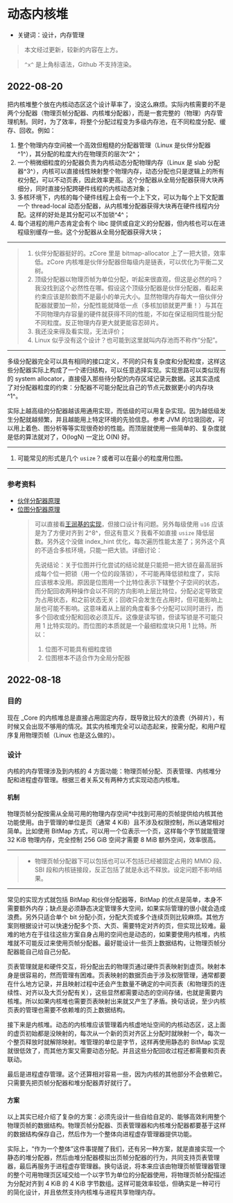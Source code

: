 ﻿# 动态内核堆

- 关键词：设计，内存管理

> 本文经过更新，较新的内容在上方。

> `^x^` 是上角标语法，Github 不支持渲染。

## 2022-08-20

把内核堆整个放在内核动态区这个设计草率了，没这么麻烦。实际内核需要的不是两个分配器（物理页帧分配器、内核堆分配器），而是一套完整的（物理）内存管理机制。同时，为了效率，将整个分配过程变为多级内存池，在不同粒度分配、缓存、回收。例如：

1. 整个物理内存空间被一个高效但粗糙的分配器管理（Linux 是伙伴分配器^1^），其分配的粒度大约在物理页的层次^2^；
2. 一个稍微细粒度的分配器负责为内核动态分配物理内存（Linux 是 slab 分配器^3^），内核可以直接线性映射整个物理内存，动态分配也只是逻辑上的所有权分配，可以不动页表，因此效率更高。这个分配器从全局分配器获得大块再细分，同时直接分配跨硬件线程的内核动态对象；
3. 多核环境下，内核的每个硬件线程上会有一个上下文，可以为每个上下文配置一个 thread-local 动态分配器，从内核堆分配器获得大块再在硬件线程内分配。这样的好处是其分配可以不加锁^4^；
4. 每个进程的用户态肯定会有个 libc 提供或自定义的分配器，但内核也可以在进程级别缓存一些。这个分配器从全局分配器获得大块；

---

> 1. 伙伴分配器挺好的。zCore 里是 bitmap-allocator 上了一把大锁，效率低。zCore 内核堆是伙伴分配器但每级内是链表，可以优化为平衡二叉树。
> 2. 顶级分配器以物理页帧为单位分配，听起来很直观，但这是必然的吗？我没找到这个必然性在哪。假设这个顶级分配器是伙伴分配器，看起来约束应该是阶数而不是最小的单元大小。显然物理内存每大一倍伙伴分配器就要加一阶，分配性能就降低一点（多核加锁就更严重！）与其在不同物理内存容量的硬件就获得不同的性能，不如在保证相同性能分配不同粒度。反正物理内存更大就更能容忍碎片。
> 3. 我还没来得及看实现，无法评价；
> 4. Linux 似乎没有这个设计？也可能到这里就叫内存池而不称作“分配”。

---

多级分配器完全可以具有相同的接口定义，不同的只有复杂度和分配粒度，这样这些分配器实际上构成了一个递归结构，可以任意选择实现。实现思路可以类似现有的 system allocator，直接侵入那些待分配的内存区域记录元数据。这其实造成了对分配器粒度的约束：分配器不可能分配比自己的节点元数据更小的内存块^1^。

实际上越高级的分配器越该用通用实现，而低级的可以用复杂实现。因为越低级发生分配就越频繁，并且越能用上特定环境的先验信息。参考 JVM 的垃圾回收，可以用上着色、图分析等等实现很奇妙的性能。而顶层就使用一些简单的、复杂度就是低的算法就对了，O(logN) 一定比 O(N) 好。

---

1. 可能常见的形式是几个 `usize`？或者可以在最小的粒度用位图。

---

### 参考资料

- [伙伴分配器原理](https://zhou-yuxin.github.io/articles/2017/%E4%BC%99%E4%BC%B4%E5%88%86%E9%85%8D%E5%99%A8%EF%BC%88buddy%20allocator%EF%BC%89/index.html)
- [位图分配器原理](https://zhou-yuxin.github.io/articles/2017/%E9%AB%98%E6%95%88%E9%80%9A%E7%94%A8bitmap/index.html)
  > 可以直接看[王润基的实现](https://github.com/rcore-os/bitmap-allocator)，但接口设计有问题。另外每级使用 `u16` 应该是为了方便对齐到 2^8^，但这有意义？我看不如直接 `usize` 降低层数。另外这个没做 index_hint 优化，每次遍历性能太差了；另外这个真的不适合多核环境，只能一把大锁。详细讨论：
  >
  > 先说结论：关于位图并行化尝试的结论就是只能把一把大锁在最高层拆成每个位一把锁（用一个位的段落锁），不可能再降低锁粒度了，实际应该根本没用。原因是位图用一个比特位表示下辖整个子空间的状态，而分配回收两种操作会以不同的方向影响上层比特位，分配必定导致变为占用状态，和之前状态无关；回收只会发生在占用时，但可能影响上层也可能不影响。这意味着从上层的角度看多个分配可以同时进行，而多个回收或分配和回收必须互斥。这像是读写锁，但读写锁是不可能只用 1 比特实现的。而位图的本质就是一个最细粒度块只用 1 比特。所以：
  >
  > 1. 位图不可能具有细粒度锁
  > 2. 位图根本不适合作为全局分配器

## 2022-08-18

### 目的

现在 _Core 的内核堆总是直接占用固定内存，既导致比较大的浪费（外碎片），有时候又会出现不够用的情况。其实内核堆完全可以动态起来，按需分配，和用户程序复用物理页帧（Linux 也是这么做的）。

### 设计

内核的内存管理涉及到内核的 4 方面功能：物理页帧分配、页表管理、内核堆分配和进程虚存管理。根据三者关系又有两种方式实现动态内核堆。

#### 机制

物理页帧分配按需从全局可用的物理内存空间\*中找到可用的页帧提供给内核其他功能使用。由于管理的单位是页（通常 4 KiB）且不涉及权限控制，所以通常相对简单。比如使用 BitMap 方式，可以用一个位表示一个页，这样每个字节就能管理 32 KiB 物理内存，完全控制 256 GiB 空间才需要 8 MiB 额外空间，效率很高。

---

> - 物理页帧分配器下可以包括也可以不包括已经被固定占用的 MMIO 段、SBI 段和内核链接段，反正包括了就是永远不释放。设定问题不影响结果。

---

常见的实现方式就包括 BitMap 和伙伴分配器等，BitMap 的优点是简单，本身不需要额外内存；缺点是必须静态决定管理多大空间，如果实际管理的很小就会造成浪费。另外只适合单个 bit 分配小页，分配大页或多个连续页则比较麻烦。其他方案则根据设计可以快速分配多个页、大页、需要特定对齐的页，但实现比较难。最难的地方在于往往这些方案自身占用的空间也是动态的，如果要使用内核堆，内核堆就不可能反过来使用页帧分配器。最好能设计一些页上数据结构，让物理页帧分配器能自己给自己分配。

页表管理就是和硬件交互，将分配出去的物理页通过硬件页表映射到虚页。映射本身是很容易的，然而管理有困难。页表映射的数据页由于涉及权限管理，通常都要在什么地方记录，并且映射过程中还会产生数量不确定的中间页表（和物理页的连续性、对齐以及大页分配有关），这些显然都需要动态的空间存储，也就是需要内核堆。所以如果内核堆也需要页表映射出来就又产生了矛盾。换句话说，至少内核页表的管理也需要不依赖堆的页上数据结构。

接下来是内核堆。动态的内核堆应该管理着内核虚地址空间的内核动态区，这上面的虚页初始都是没映射的，每次从一个新的页对齐区上分配时就映射一个，每次一个整页释放时就解除映射。堆管理的单位是字节，这样再使用静态的 BitMap 实现就很低效了，而其他方案又需要动态分配。并且这些分配回收过程还都需要和页表联动。

最后是进程虚存管理。这个还算相对容易一些，因为内核的其他部分不会依赖它。只需要先把页帧分配器和堆分配器弄好就行了。

#### 方案

以上其实已经介绍了复杂的方案：必须先设计一些自给自足的、能够高效利用整个物理页帧的数据结构。物理页帧分配器、页表管理器和内核堆分配器都要基于这样的数据结构保存自己，然后作为一个整体向进程虚存管理器提供功能。

实际上，“作为一个整体”这件事提醒了我们，还有另一种方案，就是直接实现一个静态的堆分配器，然后由堆分配器模拟出页帧分配器的行为，共同支持页表管理器，最后再服务于进程虚存管理器。换句话说，将本来应该由物理页帧管理器管理的整个可用物理页区域交给一个以字节为单位的分配器使用，将物理页帧分配描述为分配对齐到 4 KiB 的 4 KiB 字节数组。这样可能效率较低，但确实是一种可行的简化设计，并且依然支持内核堆与进程共享物理内存。
